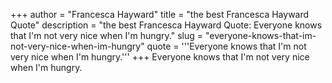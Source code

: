 +++
author = "Francesca Hayward"
title = "the best Francesca Hayward Quote"
description = "the best Francesca Hayward Quote: Everyone knows that I'm not very nice when I'm hungry."
slug = "everyone-knows-that-im-not-very-nice-when-im-hungry"
quote = '''Everyone knows that I'm not very nice when I'm hungry.'''
+++
Everyone knows that I'm not very nice when I'm hungry.
